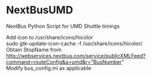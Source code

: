 # NextBusUMD
NextBus Python Script for UMD Shuttle timings

Add icon to /usr/share/icons/hicolor  
sudo gtk-update-icon-cache -f /usr/share/icons/hicolor/  
Obtain StopName from http://webservices.nextbus.com/service/publicXMLFeed?command=routeConfig&a=umd&r="BusNumber"  
Modify bus_config.ini as applicable  
